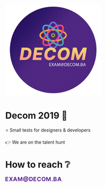 <h1 align="left">
  <a href="https://careers.decom.ba/?src=decom-github-exams" target="_blank"><img src="https://raw.githubusercontent.com/decombh/exams-2019/master/assets/images/header.png" alt="header" width="300"></a>
  <br>
</h1>

# Decom 2019 :purple_heart:
:star: Small tests for designers &amp; developers

:point_right: We are on the talent hunt

# How to reach :grey_question:
<img align="left" src="https://raw.githubusercontent.com/decombh/exams-2019/master/assets/images/email.png"  width="176">
